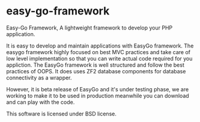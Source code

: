 easy-go-framework
=================

Easy-Go Framework, A lightweight framework to develop your PHP application.

It is easy to develop and maintain applications with EasyGo framework.
The easygo framework highly focused on best MVC practices and take care of low level implementation so that you can write
actual code required for you appliction. The EasyGo framework is well structured and follow the best practices of OOPS.
It does uses ZF2 database components for database connectivity as a wrapper. 

However, it is beta release of EasyGo and it's under testing phase, we are working to make it to be used in production meanwhile 
you can download and can play with the code.

This software is licensed under BSD license.